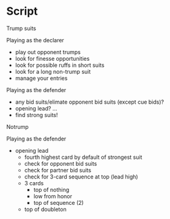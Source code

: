 Script
========

Trump suits

Playing as the declarer
- play out opponent trumps
- look for finesse opportunities
- look for possible ruffs in short suits
- look for a long non-trump suit
- manage your entries


Playing as the defender
- any bid suits/elimate opponent bid suits (except cue bids)?
- opening lead?
	...
- find strong suits!


Notrump

Playing as the defender
- opening lead
	- fourth highest card by default of strongest suit
	- check for opponent bid suits
	- check for partner bid suits
	- check for 3-card sequence at top (lead high)
	- 3 cards
		- top of nothing
		- low from honor
		- top of sequence (2)
	- top of doubleton